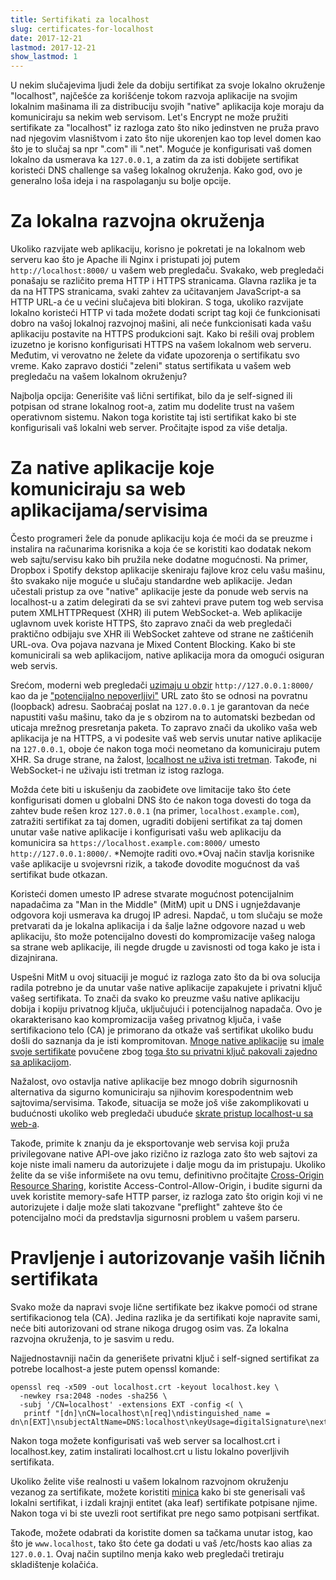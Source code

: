 ```yaml
---
title: Sertifikati za localhost
slug: certificates-for-localhost
date: 2017-12-21
lastmod: 2017-12-21
show_lastmod: 1
---
```



U nekim slučajevima ljudi žele da dobiju sertifikat za svoje lokalno okruženje "localhost", najčešće za korišćenje tokom razvoja aplikacije na svojim lokalnim mašinama ili za distribuciju svojih "native" aplikacija koje moraju da komuniciraju sa nekim web servisom. Let's Encrypt ne može pružiti sertifikate za "localhost" iz razloga zato što niko jedinstven ne pruža pravo nad njegovim vlasništvom i zato što nije ukorenjen kao top level domen kao što je to slučaj sa npr ".com" ili ".net". Moguće je konfigurisati vaš domen lokalno da usmerava ka `127.0.0.1`, a zatim da za isti dobijete sertifikat koristeći DNS challenge sa vašeg lokalnog okruženja. Kako god, ovo je generalno loša ideja i na raspolaganju su bolje opcije.

# Za lokalna razvojna okruženja

Ukoliko razvijate web aplikaciju, korisno je pokretati je na lokalnom web serveru kao što je Apache ili Nginx i pristupati joj putem `http://localhost:8000/` u vašem web pregledaču. Svakako, web pregledači ponašaju se različito prema HTTP i HTTPS stranicama. Glavna razlika je ta da na HTTPS stranicama, svaki zahtev za učitavanjem JavaScript-a sa HTTP URL-a će u većini slučajeva biti blokiran. S toga, ukoliko razvijate lokalno koristeći HTTP vi tada možete dodati script tag koji će funkcionisati dobro na vašoj lokalnoj razvojnoj mašini, ali neće funkcionisati kada vašu aplikaciju postavite na HTTPS produkcioni sajt. Kako bi rešili ovaj problem izuzetno je korisno konfigurisati HTTPS na vašem lokalnom web serveru. Međutim, vi verovatno ne želete da viđate upozorenja o sertifikatu svo vreme. Kako zapravo dostići "zeleni" status sertifikata u vašem web pregledaču na vašem lokalnom okruženju?

Najbolja opcija: Generišite vaš lični sertifikat, bilo da je self-signed ili potpisan od strane lokalnog root-a, zatim mu dodelite trust na vašem operativnom sistemu. Nakon toga koristite taj isti sertifikat kako bi ste konfigurisali vaš lokalni web server. Pročitajte ispod za više detalja.

# Za native aplikacije koje komuniciraju sa web aplikacijama/servisima

Često programeri žele da ponude aplikaciju koja će moći da se preuzme i instalira na računarima korisnika a koja će se koristiti kao dodatak nekom web sajtu/servisu kako bih pružila neke dodatne mogućnosti. Na primer, Dropbox i Spotify dekstop aplikacije skeniraju fajlove kroz celu vašu mašinu, što svakako nije moguće u slučaju standardne web aplikacije. Jedan učestali pristup za ove "native" aplikacije jeste da ponude web servis na localhost-u a zatim delegirati da se svi zahtevi prave putem tog web servisa putem XMLHTTPRequest (XHR) ili putem WebSocket-a. Web aplikacije uglavnom uvek koriste HTTPS, što zapravo znači da web pregledači praktično odbijaju sve XHR ili WebSocket zahteve od strane ne zaštićenih URL-ova. Ova pojava nazvana je Mixed Content Blocking. Kako bi ste komunicirali sa web aplikacijom, native aplikacija mora da omogući osiguran web servis.

Srećom, moderni web pregledači  [uzimaju u obzir](https://bugs.chromium.org/p/chromium/issues/detail?id=607878) `http://127.0.0.1:8000/` kao da je ["potencijalno nepoverljivi"](https://www.w3.org/TR/secure-contexts/#is-origin-trustworthy) URL zato što se odnosi na povratnu (loopback) adresu. Saobraćaj poslat na `127.0.0.1` je garantovan da neće napustiti vašu mašinu, tako da je s obzirom na to automatski bezbedan od uticaja mrežnog presretanja paketa. To zapravo znači da ukoliko vaša web aplikacija je na HTTPS, a vi podesite vaš web servis unutar native aplikacije na `127.0.0.1`, oboje će nakon toga moći neometano da komuniciraju putem XHR. Sa druge strane, na žalost, [localhost ne uživa isti tretman](https://tools.ietf.org/html/draft-ietf-dnsop-let-localhost-be-localhost-02). Takođe, ni WebSocket-i ne uživaju isti tretman iz istog razloga.

Možda ćete biti u iskušenju da zaobiđete ove limitacije tako što ćete konfigurisati domen u globalni DNS što će nakon toga dovesti do toga da zahtev bude rešen kroz `127.0.0.1` (na primer, `localhost.example.com`), zatražiti sertifikat za taj domen, ugraditi dobijeni sertifikat za taj domen unutar vaše native aplikacije i konfigurisati vašu web aplikaciju da komunicira sa `https://localhost.example.com:8000/` umesto `http://127.0.0.1:8000/`. *Nemojte raditi ovo.*Ovaj način stavlja korisnike vaše aplikacije u svojevrsni rizik, a takođe dovodite mogućnost da vaš sertifikat bude otkazan.

Koristeći domen umesto IP adrese stvarate mogućnost potencijalnim napadačima za "Man in the Middle"  (MitM) upit u DNS i ugnježdavanje odgovora koji usmerava ka drugoj IP adresi. Napdač, u tom slučaju se može pretvarati da je lokalna aplikacija i da šalje lažne odgovore nazad u web aplikaciju, što može potencijalno dovesti do kompromizacije vašeg naloga sa strane web aplikacije, ili negde drugde u zavisnosti od toga kako je ista i dizajnirana.

Uspešni MitM u ovoj situaciji je moguć iz razloga zato što da bi ova solucija radila potrebno je da unutar vaše native aplikacije zapakujete i privatni ključ vašeg sertifikata. To znači da svako ko preuzme vašu native aplikaciju dobija i kopiju privatnog ključa, uključujući i potencijalnog napadača. Ovo je okarakterisano kao kompromizacija vašeg privatnog ključa, i vaše sertifikaciono telo (CA) je primorano da otkaže vaš sertifikat ukoliko budu došli do saznanja da je isti kompromitovan. [Mnoge native aplikacije](https://groups.google.com/d/msg/mozilla.dev.security.policy/eV89JXcsBC0/wsj5zpbbAQAJ) su [imale svoje sertifikate](https://groups.google.com/d/msg/mozilla.dev.security.policy/T6emeoE-lCU/-k-A2dEdAQAJ) povučene zbog [toga što su privatni ključ pakovali zajedno sa aplikacijom](https://groups.google.com/d/msg/mozilla.dev.security.policy/pk039T_wPrI/tGnFDFTnCQAJ).

Nažalost, ovo ostavlja native aplikacije bez mnogo dobrih sigurnosnih alternativa da sigurno komuniciraju sa njihovim korespodentnim web sajtovima/servisima. Takođe, situacija se može još više zakomplikovati u budućnosti ukoliko web pregledači ubuduće  [skrate pristup localhost-u sa web-a](https://bugs.chromium.org/p/chromium/issues/detail?id=378566).

Takođe, primite k znanju da je eksportovanje web servisa koji pruža privilegovane native API-ove jako rizično iz razloga zato što web sajtovi za koje niste imali nameru da autorizujete i dalje mogu da im pristupaju. Ukoliko želite da se više informišete na ovu temu, definitivno pročitajte [Cross-Origin Resource Sharing](https://developer.mozilla.org/en-US/docs/Web/HTTP/CORS), koristite Access-Control-Allow-Origin, i budite sigurni da uvek koristite memory-safe HTTP parser, iz razloga zato što origin koji vi ne autorizujete i dalje može slati takozvane "preflight" zahteve što će potencijalno moći da predstavlja sigurnosni problem u vašem parseru.

# Pravljenje i autorizovanje vaših ličnih sertifikata

Svako može da napravi svoje lične sertifikate bez ikakve pomoći od strane sertifikacionog tela (CA). Jedina razlika je da sertifikati koje napravite sami, neće biti autorizovani od strane nikoga drugog osim vas. Za lokalna razvojna okruženja, to je sasvim u redu.

Najjednostavniji način da generišete privatni ključ i self-signed sertifikat za potrebe localhost-a jeste putem openssl komande:

    openssl req -x509 -out localhost.crt -keyout localhost.key \
      -newkey rsa:2048 -nodes -sha256 \
      -subj '/CN=localhost' -extensions EXT -config <( \
       printf "[dn]\nCN=localhost\n[req]\ndistinguished_name = dn\n[EXT]\nsubjectAltName=DNS:localhost\nkeyUsage=digitalSignature\nextendedKeyUsage=serverAuth")

Nakon toga možete konfigurisati vaš web server sa localhost.crt i localhost.key, zatim instalirati localhost.crt u listu lokalno poverljivih sertifikata.

Ukoliko želite više realnosti u vašem lokalnom razvojnom okruženju vezanog za sertifikate, možete koristiti [minica](https://github.com/jsha/minica) kako bi ste generisali vaš lokalni sertifikat, i izdali krajnji entitet (aka leaf) sertifikate potpisane njime. Nakon toga vi bi ste uvezli root sertifikat pre nego samo potpisani sertfikat.

Takođe, možete odabrati da koristite domen sa tačkama unutar istog, kao što je `www.localhost`, tako što ćete ga dodati u vaš /etc/hosts kao alias za `127.0.0.1`. Ovaj način suptilno menja kako web pregledači tretiraju skladištenje kolačića.
